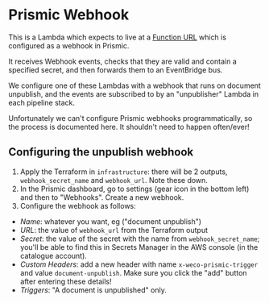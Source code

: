 # Prismic Webhook

This is a Lambda which expects to live at a [Function URL](https://docs.aws.amazon.com/lambda/latest/dg/lambda-urls.html) which is configured as a webhook in Prismic.

It receives Webhook events, checks that they are valid and contain a specified secret, and then forwards them to an EventBridge bus.

We configure one of these Lambdas with a webhook that runs on document unpublish, and the events are subscribed to by an "unpublisher" Lambda in each pipeline stack.

Unfortunately we can't configure Prismic webhooks programmatically, so the process is documented here. It shouldn't need to happen often/ever!

## Configuring the unpublish webhook

1. Apply the Terraform in `infrastructure`: there will be 2 outputs, `webhook_secret_name` and `webhook_url`. Note these down.
2. In the Prismic dashboard, go to settings (gear icon in the bottom left) and then to "Webhooks". Create a new webhook.
3. Configure the webhook as follows:

- _Name_: whatever you want, eg ("document unpublish")
- _URL_: the value of `webhook_url` from the Terraform output
- _Secret_: the value of the secret with the name from `webhook_secret_name`; you'll be able to find this in Secrets Manager in the AWS console (in the catalogue account).
- _Custom Headers_: add a new header with name `x-weco-prismic-trigger` and value `document-unpublish`. Make sure you click the "add" button after entering these details!
- _Triggers_: "A document is unpublished" only.
